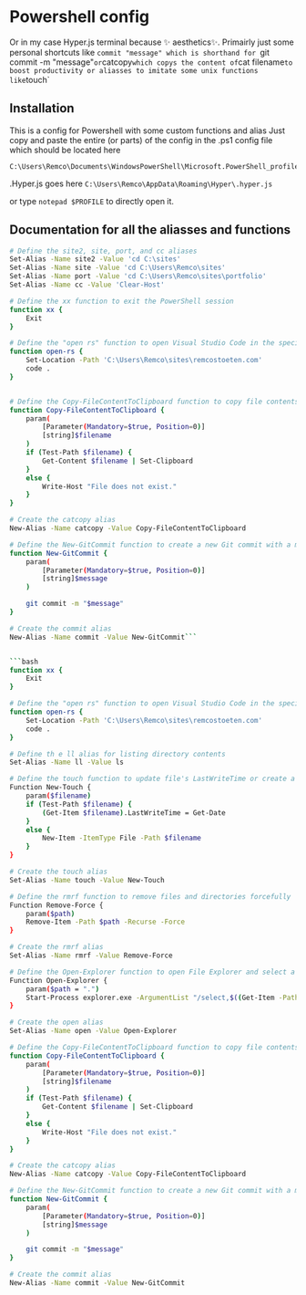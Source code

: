 # Powershell config

Or in my case Hyper.js terminal because ✨ aesthetics✨. Primairly just some personal shortcuts like `commit "message" which is shorthand for `git commit -m "message"`or`catcopy`which copys the content of`cat filename`to boost productivity or aliasses to imitate some unix functions like`touch`

## Installation

This is a config for Powershell with some custom functions and alias Just copy and paste the entire (or parts) of the config in the .ps1 config file which should be located here

```
C:\Users\Remco\Documents\WindowsPowerShell\Microsoft.PowerShell_profile.ps1
```

.Hyper.js goes here `C:\Users\Remco\AppData\Roaming\Hyper\.hyper.js`

or type `notepad $PROFILE` to directly open it.

## Documentation for all the aliasses and functions

````bash
# Define the site2, site, port, and cc aliases
Set-Alias -Name site2 -Value 'cd C:\sites'
Set-Alias -Name site -Value 'cd C:\Users\Remco\sites'
Set-Alias -Name port -Value 'cd C:\Users\Remco\sites\portfolio'
Set-Alias -Name cc -Value 'Clear-Host'

# Define the xx function to exit the PowerShell session
function xx {
    Exit
}

# Define the "open rs" function to open Visual Studio Code in the specified directory
function open-rs {
    Set-Location -Path 'C:\Users\Remco\sites\remcostoeten.com'
    code .
}


# Define the Copy-FileContentToClipboard function to copy file contents to clipboard
function Copy-FileContentToClipboard {
    param(
        [Parameter(Mandatory=$true, Position=0)]
        [string]$filename
    )
    if (Test-Path $filename) {
        Get-Content $filename | Set-Clipboard
    }
    else {
        Write-Host "File does not exist."
    }
}

# Create the catcopy alias
New-Alias -Name catcopy -Value Copy-FileContentToClipboard

# Define the New-GitCommit function to create a new Git commit with a message
function New-GitCommit {
    param(
        [Parameter(Mandatory=$true, Position=0)]
        [string]$message
    )

    git commit -m "$message"
}

# Create the commit alias
New-Alias -Name commit -Value New-GitCommit```


```bash
function xx {
    Exit
}

# Define the "open rs" function to open Visual Studio Code in the specified directory
function open-rs {
    Set-Location -Path 'C:\Users\Remco\sites\remcostoeten.com'
    code .
}

# Define th e ll alias for listing directory contents
Set-Alias -Name ll -Value ls

# Define the touch function to update file's LastWriteTime or create a new file
Function New-Touch {
    param($filename)
    if (Test-Path $filename) {
        (Get-Item $filename).LastWriteTime = Get-Date
    }
    else {
        New-Item -ItemType File -Path $filename
    }
}

# Create the touch alias
Set-Alias -Name touch -Value New-Touch

# Define the rmrf function to remove files and directories forcefully
Function Remove-Force {
    param($path)
    Remove-Item -Path $path -Recurse -Force
}

# Create the rmrf alias
Set-Alias -Name rmrf -Value Remove-Force

# Define the Open-Explorer function to open File Explorer and select a path
Function Open-Explorer {
    param($path = ".")
    Start-Process explorer.exe -ArgumentList "/select,$((Get-Item -Path $path).FullName)"
}

# Create the open alias
Set-Alias -Name open -Value Open-Explorer

# Define the Copy-FileContentToClipboard function to copy file contents to clipboard
function Copy-FileContentToClipboard {
    param(
        [Parameter(Mandatory=$true, Position=0)]
        [string]$filename
    )
    if (Test-Path $filename) {
        Get-Content $filename | Set-Clipboard
    }
    else {
        Write-Host "File does not exist."
    }
}

# Create the catcopy alias
New-Alias -Name catcopy -Value Copy-FileContentToClipboard

# Define the New-GitCommit function to create a new Git commit with a message
function New-GitCommit {
    param(
        [Parameter(Mandatory=$true, Position=0)]
        [string]$message
    )

    git commit -m "$message"
}

# Create the commit alias
New-Alias -Name commit -Value New-GitCommit

````
